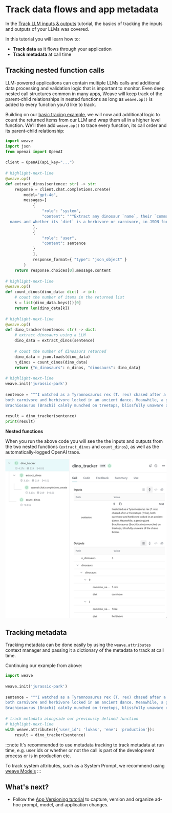 # Track data flows and app metadata

In the [Track LLM inputs & outputs](/quickstart) tutorial, the basics of tracking the inputs and outputs of your LLMs was covered.

In this tutorial you will learn how to:
- **Track data** as it flows through your application
- **Track metadata** at call time

## Tracking nested function calls

LLM-powered applications can contain multiple LLMs calls and additional data processing and validation logic that is important to monitor. Even deep nested call structures common in many apps, Weave will keep track of the parent-child relationships in nested functions as long as `weave.op()` is added to every function you'd like to track. 

Building on our [basic tracing example](/quickstart), we will now add additional logic to count the returned items from our LLM and wrap them all in a higher level function. We'll then add `weave.op()` to trace every function, its call order and its parent-child relationship:

```python
import weave
import json
from openai import OpenAI

client = OpenAI(api_key="...")

# highlight-next-line
@weave.op()
def extract_dinos(sentence: str) -> str:
    response = client.chat.completions.create(
        model="gpt-4o",
        messages=[
            {
                "role": "system",
                "content": """Extract any dinosaur `name`, their `common_name`, \
  names and whether its `diet` is a herbivore or carnivore, in JSON format."""
            },
            {
                "role": "user",
                "content": sentence
            }
            ],
            response_format={ "type": "json_object" }
        )
    return response.choices[0].message.content

# highlight-next-line
@weave.op()
def count_dinos(dino_data: dict) -> int:
    # count the number of items in the returned list
    k = list(dino_data.keys())[0]
    return len(dino_data[k])

# highlight-next-line
@weave.op()
def dino_tracker(sentence: str) -> dict:
    # extract dinosaurs using a LLM
    dino_data = extract_dinos(sentence)
    
    # count the number of dinosaurs returned
    dino_data = json.loads(dino_data)
    n_dinos = count_dinos(dino_data)
    return {"n_dinosaurs": n_dinos, "dinosaurs": dino_data}

# highlight-next-line
weave.init('jurassic-park')

sentence = """I watched as a Tyrannosaurus rex (T. rex) chased after a Triceratops (Trike), \
both carnivore and herbivore locked in an ancient dance. Meanwhile, a gentle giant \
Brachiosaurus (Brachi) calmly munched on treetops, blissfully unaware of the chaos below."""

result = dino_tracker(sentence)
print(result)
```

**Nested functions**

When you run the above code you will see the the inputs and outputs from the two nested functions (`extract_dinos` and `count_dinos`), as well as the automatically-logged OpenAI trace.

![Nested Weave Trace](../static/img/tutorial_tracing_2_nested_dinos.png)


## Tracking metadata

Tracking metadata can be done easily by using the `weave.attributes` context manager and passing it a dictionary of the metadata to track at call time.

Continuing our example from above:

```python
import weave 

weave.init('jurassic-park')

sentence = """I watched as a Tyrannosaurus rex (T. rex) chased after a Triceratops (Trike), \
both carnivore and herbivore locked in an ancient dance. Meanwhile, a gentle giant \
Brachiosaurus (Brachi) calmly munched on treetops, blissfully unaware of the chaos below."""

# track metadata alongside our previously defined function
# highlight-next-line
with weave.attributes({'user_id': 'lukas', 'env': 'production'}):
    result = dino_tracker(sentence)
```

:::note
It's recommended to use metadata tracking to track metadata at run time, e.g. user ids or whether or not the call is part of the development process or is in production etc.

To track system attributes, such as a System Prompt, we recommend using [weave Models](guides/core-types/models)
:::

## What's next?

- Follow the [App Versioning tutorial](/tutorial-weave_models) to capture, version and organize ad-hoc prompt, model, and application changes.
